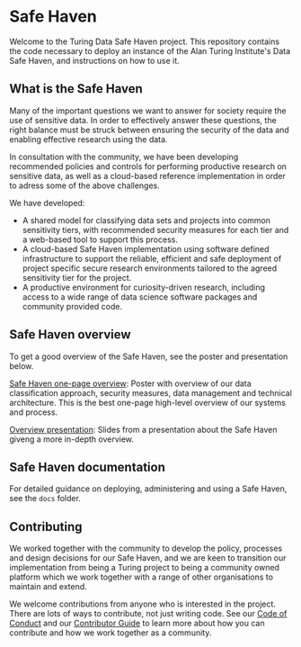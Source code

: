 # Safe Haven

Welcome to the Turing Data Safe Haven project. This repository contains the code necessary to deploy an instance of the Alan Turing Institute's Data Safe Haven, and instructions on how to use it.

## What is the Safe Haven

Many of the important questions we want to answer for society require the use of sensitive data. In order to effectively answer these questions, the right balance must be struck between ensuring the security of the data and enabling effective research using the data.

In consultation with the community, we have been developing recommended policies and controls for performing productive research on sensitive data, as well as a cloud-based reference implementation in order to adress some of the above challenges. 

We have developed:

- A shared model for classifying data sets and projects into common sensitivity tiers, with recommended security measures for each tier and a web-based tool to support this process.
- A cloud-based Safe Haven implementation using software defined infrastructure to support the reliable, efficient and safe deployment of project specific secure research environments tailored to the agreed sensitivity tier for the project.
- A productive environment for curiosity-driven research, including access to a wide range of data science software packages and community provided code.


## Safe Haven overview

To get a good overview of the Safe Haven, see the poster and presentation below.

[Safe Haven one-page overview](https://doi.org/10.6084/m9.figshare.11815224): Poster with overview of our data classification approach, security measures, data management and technical architecture. This is the best one-page high-level overview of our systems and process.

[Overview presentation](https://doi.org/10.6084/m9.figshare.11923644): Slides from a presentation about the Safe Haven giveng a more in-depth overview.


## Safe Haven documentation

For detailed guidance on deploying, administering and using a Safe Haven, see the `docs` folder.


## Contributing

We worked together with the community to develop the policy, processes and design decisions for our Safe Haven, and we are keen to transition our implementation from being a Turing project to being a community owned platform which we work together with a range of other organisations to maintain and extend.

We welcome contributions from anyone who is interested in the project. There are lots of ways to contribute, not just writing code. See our [Code of Conduct](CODE_OF_CONDUCT.md) and our [Contributor Guide](CONTRIBUTING.md) to learn more about how you can contribute and how we work together as a community.

